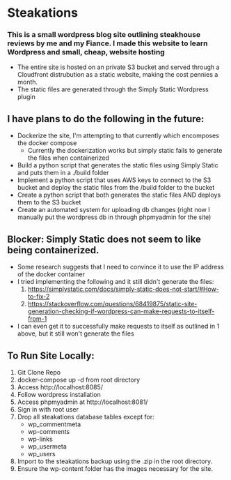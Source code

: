 # Steakations
### This is a small wordpress blog site outlining steakhouse reviews by me and my Fiance. I made this website to learn Wordpress and small, cheap, website hosting
- The entire site is hosted on an private S3 bucket and served through a Cloudfront distrubution as a static website, making the cost pennies a month.
- The static files are generated through the Simply Static Wordpress plugin

## I have plans to do the following in the future:
  - Dockerize the site, I'm attempting to that currently which encomposes the docker compose
      - Currently the dockerization works but simply static fails to generate the files when containerized
  - Build a python script that generates the static files using Simply Static and puts them in a ./build folder
  - Implement a python script that uses AWS keys to connect to the S3 bucket and deploy the static files from the /build folder to the bucket
  - Create a python script that both generates the static files AND deploys them to the S3 bucket
  - Create an automated system for uploading db changes (right now I manually put the wordpress db in through phpmyadmin for the site)

## Blocker: Simply Static does not seem to like being containerized.
  - Some research suggests that I need to convince it to use the IP address of the docker container
  - I tried implementing the following and it still didn't generate the files:
    1. https://simplystatic.com/docs/simply-static-does-not-start/#How-to-fix-2
    2. https://stackoverflow.com/questions/68419875/static-site-generation-checking-if-wordpress-can-make-requests-to-itself-from-1
  - I can even get it to successfully make requests to itself as outlined in 1 above, but it still won't generate the files
   

## To Run Site Locally:
  1. Git Clone Repo
  2. docker-compose up -d from root directory
  3. Access http://localhost:8085/
  4. Follow wordpress installation
  5. Access phpmyadmin at http://localhost:8081/
  6. Sign in with root user
  7. Drop all steakations database tables except for:
     - wp_commentmeta
     - wp-comments
     - wp-links
     - wp_usermeta
     - wp_users  
  8. Import to the steakations backup using the .zip in the root directory.
  9. Ensure the wp-content folder has the images necessary for the site.
